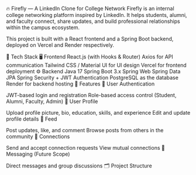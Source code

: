 🔥 Firefly — A LinkedIn Clone for College Network
Firefly is an internal college networking platform inspired by LinkedIn.
It helps students, alumni, and faculty connect, share updates, and build professional relationships within the campus ecosystem.

This project is built with a React frontend and a Spring Boot backend, deployed on Vercel and Render respectively.

🚀 Tech Stack
🖥️ Frontend
React.js (with Hooks & Router)
Axios for API communication
Tailwind CSS / Material UI for UI design
Vercel for frontend deployment
⚙️ Backend
Java 17
Spring Boot 3.x
Spring Web
Spring Data JPA
Spring Security + JWT Authentication
PostgreSQL as the database
Render for backend hosting
🧩 Features
🔐 User Authentication

JWT-based login and registration
Role-based access control (Student, Alumni, Faculty, Admin)
👤 User Profile

Upload profile picture, bio, education, skills, and experience
Edit and update profile details
🧠 Feed

Post updates, like, and comment
Browse posts from others in the community
🤝 Connections

Send and accept connection requests
View mutual connections
💬 Messaging (Future Scope)

Direct messages and group discussions
🗂️ Project Structure